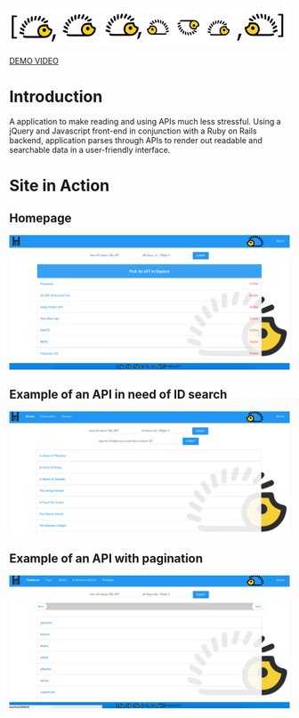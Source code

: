 
![alt text](https://github.com/aisleypay/hejhog-client/raw/master/hejhog-client/better_array_of_hedgehogs.png)

<a href='https://www.youtube.com/watch?v=Iff_zod9QfY'>DEMO VIDEO</a>

# Introduction
A application to make reading and using APIs much less stressful. Using a jQuery and Javascript front-end in conjunction with a Ruby on Rails backend, application parses through APIs to render out readable and searchable data in a user-friendly interface.

# Site in Action
## Homepage
![alt text](https://github.com/aisleypay/hejhog-client/raw/master/hejhog-client/public/images/homepage.png)

## Example of an API in need of ID search
![alt text](https://github.com/aisleypay/hejhog-client/raw/master/hejhog-client/public/images/id_search.png)

## Example of an API with pagination
![alt text](https://github.com/aisleypay/hejhog-client/raw/master/hejhog-client/public/images/pagination.png)
